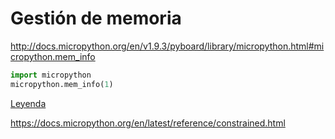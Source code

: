 # Gestión de memoria

http://docs.micropython.org/en/v1.9.3/pyboard/library/micropython.html#micropython.mem_info
```python
import micropython
micropython.mem_info(1)

```

[Leyenda](http://docs.micropython.org/en/v1.9.3/wipy/reference/constrained.html#reporting)

https://docs.micropython.org/en/latest/reference/constrained.html
